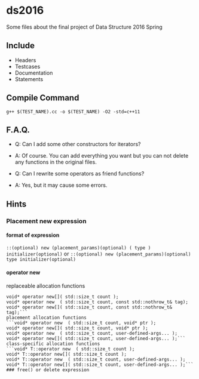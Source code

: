 # ds2016
Some files about the final project of Data Structure 2016 Spring

## Include
- Headers
- Testcases
- Documentation
- Statements

## Compile Command

`g++ $(TEST_NAME).cc -o $(TEST_NAME) -O2 -std=c++11`

## F.A.Q.

- Q: Can I add some other constructors for iterators?
- A: Of course. You can add everything you want but you can not delete any functions in the original files.

- Q: Can I rewrite some operators as friend functions?
- A: Yes, but it may cause some errors.

## Hints
### Placement new expression
#### format of expression
```::(optional) new (placement_params)(optional) ( type ) initializer(optional)```
or
```::(optional) new (placement_params)(optional) type initializer(optional)```
#### operator new
replaceable allocation functions
```void* operator new  ( std::size_t count );
void* operator new[]( std::size_t count );
void* operator new  ( std::size_t count, const std::nothrow_t& tag);
void* operator new[]( std::size_t count, const std::nothrow_t& tag);```
placement allocation functions
```void* operator new  ( std::size_t count, void* ptr );
void* operator new[]( std::size_t count, void* ptr );
void* operator new  ( std::size_t count, user-defined-args... );
void* operator new[]( std::size_t count, user-defined-args... );```	
class-specific allocation functions
```void* T::operator new  ( std::size_t count );
void* T::operator new[]( std::size_t count );
void* T::operator new  ( std::size_t count, user-defined-args... );
void* T::operator new[]( std::size_t count, user-defined-args... );```
### free() or delete expression





